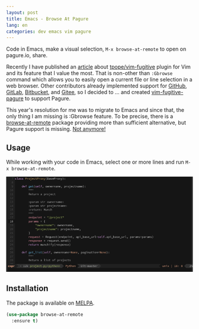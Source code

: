 ```yaml
---
layout: post
title: Emacs - Browse At Pagure
lang: en
categories: dev emacs vim pagure
---
```


<!--
title: Emacs - Browse At Pagure
title: Emacs M-x browse-at-remote
title: M-x browse-at-remote for Pagure
-->

Code in Emacs, make a visual selection, `M-x browse-at-remote` to open on pagure.io, share.

Recently I have published an [article][vim-gbrowse-support-for-pagure] about [tpope/vim-fugitive][vim-fugitive] plugin for Vim and its feature that I value the most. That is non-other than `:Gbrowse` command which allows you to easily open a current file or line selection in a web browser. Other contributors already implemented support for [GitHub][github], [GitLab][gitlab], [Bitbucket][bitbucket], and [Gitee][gitee], so I decided to ... and created [vim-fugitive-pagure][vim-fugitive-pagure] to support Pagure.

This year's resolution for me was to migrate to Emacs and since that, the only thing I am missing is :Gbrowse feature. To be precise, there is a [browse-at-remote][browse-at-remote] package providing more than sufficient alternative, but Pagure support is missing. [Not anymore!][pr-63]


## Usage

While working with your code in Emacs, select one or more lines and run `M-x browse-at-remote`.

<div class="text-center img">
  <img class="gifplayer" src="/files/img/browse-at-remote/browse-at-remote.png" alt="" />
</div>


## Installation

The package is available on [MELPA][on-melpa].

``` lisp
(use-package browse-at-remote
  :ensure t)
```



[vim-gbrowse-support-for-pagure]: http://frostyx.cz/posts/vim-gbrowse-support-for-pagure
[vim-fugitive]: https://github.com/tpope/vim-fugitive
[github]: https://github.com/tpope/vim-rhubarb
[gitlab]: https://github.com/shumphrey/fugitive-gitlab.vim
[bitbucket]: https://github.com/tommcdo/vim-fubitive
[gitee]: https://github.com/linuxsuren/fugitive-gitee.vim
[vim-fugitive-pagure]: https://github.com/FrostyX/vim-fugitive-pagure
[browse-at-remote]: https://github.com/rmuslimov/browse-at-remote
[pr-63]: https://github.com/rmuslimov/browse-at-remote/pull/63
[on-melpa]: https://melpa.org/#/browse-at-remote
